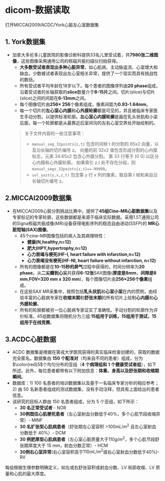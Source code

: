 # dicom-数据读取
打开MICCAI2009/ACDC/York心脏左心室数据集
## 1. York数据集
- 加拿大多伦多儿童医院的影像诊断科提供33名儿里受试着，共**7980张二维图像**，这些图像采用通用公司的核磁共振扫描仪扫拍获得。
	- **大多数受试者表现出多种心脏异常**，如心肌病、主动脉返流、心室增大和缺血，少数被试者表现出左心室相关异常，提供了一个现实而具有挑战性的数括。
	- 所有受试者平均年龄在18岁以下。每个患者的图像序列由**20 phase**组成，沿着受试者的长轴获取的**slice**数量介于**8-15片**之间。切片(slice)与切片(slice)之间的间距在**6-13mm**之间。
	- 每个图像切片由**256× 256**个像素组成，像素间距为**0.93-1.64mm**。
	- 每一个切片的**左心室心内膜**和**心外膜轮廓**都是可见的，并且被临床专家医生手动分割，以提供标准轮廓。**左心室心内膜轮廓**是画在乳头状肌和小梁后面，每一个轮廓都是从最靠近后室间沟的左右心室交界处开始绘制的。
	> 关于文件内容的一些注意事项：
	> - `manual_seg_32points{z,t}` 包含时间帧 t 的分割的 65x2 向量，以及沿长轴的切片编号 z。 向量的前 32x2 值包含形成分割的心内膜标志，元素 34:65x2 包含心外膜分割。 第 33 行等于 [0 0] 以区分心内膜和心外膜轮廓。 如果索引 z,t 处不存在分段，则 `manual_segs_32points{z,t}==-99999`。
	> - `sol_yxzt(y,x,z,t)` 包含第 y 行 x 列的像素，取自第 t 帧和来自沿长轴切片编号 z。

## 2.MICCAI2009数据集
- 在MICCAI2009心脏分割挑战比赛中，提供了**45组Cine-MR心脏数据集**以及专家标记的专家轮廓，这些数据都是来源于临床实际数据。采用1.5T通用公司的Signa核磁共振成像(MR)设备获得电影序列的稳态自由进动(SSFP)的 **MR心脏短轴(SAX)图像**。
	- 45个cine-MR图像包括的病人及其病理特性：
		- **健康(N,healthy,n=12)**
		- **肥大(HPY,hypertrophy,n=12)**
		- **心力衰竭与梗死(HF-I, heart failure with infarction,n=12)**
		- **心力衰竭没有梗死(HF-NI, heart failure without infarction, n=12)**
	- 所有的图像都是在**10-15秒的屏气**过程中获得的，时间分辨率为**20 phase**。从**二尖瓣到心尖**共获得**6-12张**SAX图像(**厚度是8mm**，**间隙是8 mm**,**FOV=320 mm x 320 mm**)，每个图像切片由**256×256个像素**组成。
	- 在这些SAX MR采集中，按照包括**乳头状肌**和**心室小梁**在内的惯例，由经验丰富的心脏病专家在**收缩末期**和**舒张末期**的所有切片上绘制**心内膜**和**心外膜轮廓**。
	- 所有的轮廓都被另一位心脏病专家证实了准确性。手动分割的轮廓作为评价标准。45组数据集将随机分为三组:**15组用于训练，15组用于测试，15组用于在线竞赛**。
## 3.**ACDC心脏数据**
- ACDC 数据集是根据在第戎大学医院获得的真实临床检查创建的，获取的数据完全匿名。数据集由 **150 个配准对**（均来自不同的患者）组成，分为 $\color{red}5$个均匀分布的亚组（**4 个病理组和 1 个健康受试者组**），如下所述。此外，每位患者都带有以下附加信息：**体重、身高以及舒张期和收缩期瞬间**。
- 数据库：1) 100 名患者的培训数据集以及基于一名临床专家分析的相应参考； 2) 由 50 名新患者组成的测试数据集，没有手动注释，但具有上面给出的患者信息。
- 该研究的目标人群由 150 名患者组成，分为 5 个亚组，如下所示：
	- **30 名正常受试者** - NOR
	- **30例既往心肌梗死患者**（左心室射血分数低于40%，多个心肌节段收缩异常）- MINF
	- **30 名扩张型心肌病患者**（舒张期左心室容积 >$100 mL/m^2$ 且左心室射血分数低于 40%）- DCM
	- **30 例肥厚型心肌病患者**（左心室心脏质量大于$110 g/m^2$，多个心肌节段舒张期厚度大于 15 mm，射血分数正常）- HCM
	- **30例右心室异常**(右心室容积高于$110mL/m^2$或右心室射血分数低于40%)-RV
		
每组根据生理参数明确定义，如左或右舒张容积或射血分数、LV 局部收缩、LV 质量和心肌的最大厚度。
